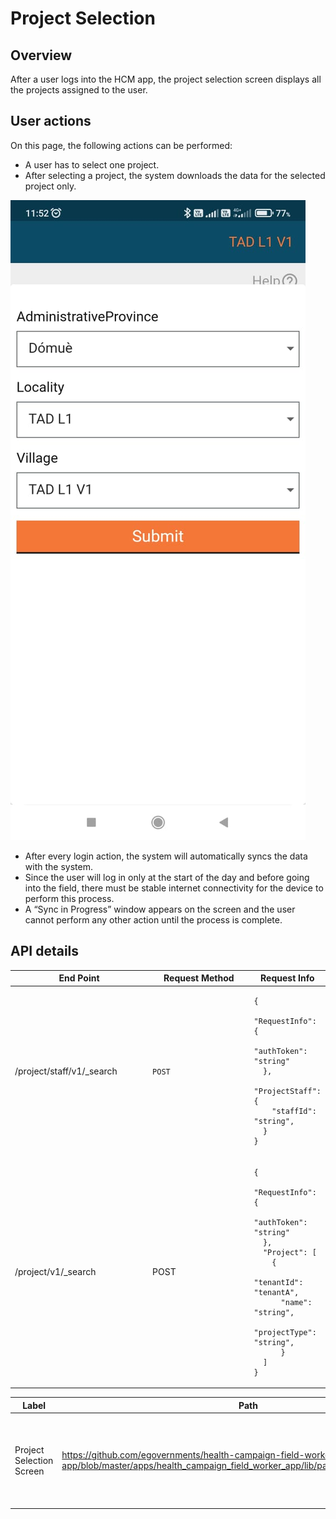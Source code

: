 # Project Selection

##

## Overview

After a user logs into the HCM app, the project selection screen displays all the projects assigned to the user.

## User actions

On this page, the following actions can be performed:

* A user has to select one project.&#x20;
* After selecting a project, the system downloads the data for the selected project only.

![](<../../../../.gitbook/assets/image (16).png>)

* After every login action, the system will automatically syncs the data with the system.&#x20;
* Since the user will log in only at the start of the day and before going into the field, there must be stable internet connectivity for the device to perform this process.
* &#x20;A “Sync in Progress” window appears on the screen and the user cannot perform any other action until the process is complete.&#x20;

## **API details**

<table><thead><tr><th width="206.33333333333334">End Point</th><th width="149">Request Method</th><th>Request Info</th></tr></thead><tbody><tr><td>/project/staff/v1/_search</td><td><code>POST</code></td><td><pre class="language-json"><code class="lang-json">{
  "RequestInfo": {
    "authToken": "string"
  },
  "ProjectStaff": {
    "staffId": "string",
  }
}
</code></pre></td></tr><tr><td>/project/v1/_search</td><td>POST</td><td><pre class="language-json"><code class="lang-json">{
  "RequestInfo": {
    "authToken": "string"
  },
  "Project": [
    {
      "tenantId": "tenantA",
      "name": "string",
      "projectType": "string",
      }
  ]
}
</code></pre></td></tr></tbody></table>

<table><thead><tr><th width="145.00000000000003">Label</th><th>Path</th><th>Widgets Description</th></tr></thead><tbody><tr><td>Project Selection  Screen </td><td><a href="https://github.com/egovernments/health-campaign-field-worker-app/blob/master/apps/health_campaign_field_worker_app/lib/pages/project_selection.dart">https://github.com/egovernments/health-campaign-field-worker-app/blob/master/apps/health_campaign_field_worker_app/lib/pages/project_selection.dart</a></td><td><ol><li>Digit Project Cell: <a href="https://github.com/egovernments/health-campaign-field-worker-app/blob/master/packages/digit_components/lib/widgets/digit_project_cell.dart">https://github.com/egovernments/health-campaign-field-worker-app/blob/master/packages/digit_components/lib/widgets/digit_project_cell.dart</a></li><li>Digit Elevated Button:<br><a href="https://github.com/egovernments/health-campaign-field-worker-app/blob/master/packages/digit_components/lib/widgets/digit_elevated_button.dart">https://github.com/egovernments/health-campaign-field-worker-app/blob/master/packages/digit_components/lib/widgets/digit_elevated_button.dart</a></li><li>Toaster: <a href="https://github.com/egovernments/health-campaign-field-worker-app/blob/master/packages/digit_components/lib/widgets/atoms/digit_toast_helper.dart">https://github.com/egovernments/health-campaign-field-worker-app/blob/master/packages/digit_components/lib/widgets/atoms/digit_toast_helper.dart</a></li></ol><p></p></td></tr></tbody></table>

